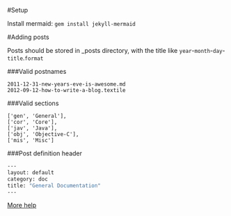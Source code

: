 #Setup

Install mermaid:
`gem install jekyll-mermaid`

#Adding posts

Posts should be stored in _posts directory, with the title like
`year`-`month`-`day`-`title`.`format`

###Valid postnames

```
2011-12-31-new-years-eve-is-awesome.md
2012-09-12-how-to-write-a-blog.textile
```

###Valid sections
``` 
['gen', 'General'],
['cor', 'Core'],
['jav', 'Java'],
['obj', 'Objective-C'],
['mis', 'Misc']
```

###Post definition header
```bash
---
layout: default
category: doc
title: "General Documentation"
---
```

[More help](http://bruth.github.io/jekyll-docs-template/)

